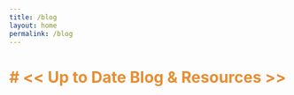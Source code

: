 ```yaml
---
title: /blog
layout: home
permalink: /blog
---
```


<h1 style="color:#e78d32"># << Up to Date Blog & Resources >> </h1>
